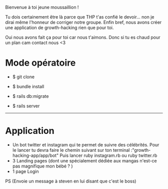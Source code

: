 Bienvenue à toi jeune moussaillion !

<p> Tu dois certainement être là  parce que THP t'as confié le devoir... non je dirai même l'honneur de corriger notre groupe.
Enfin bref, nous avons créer une application de growth-hacking rien que pour toi. <p> 
 <p> Oui nous avons fait ça pour toi car nous t'aimons. Donc si tu es chaud pour un plan cam contact nous <3 <p>


# Mode opératoire
- $ git clone

- $ bundle install 

- $ rails db:migrate

- $ rails server
------------------------------
# Application

* Un bot twitter et instagram qui te permet de suivre des célébrités.
Pour le lancer tu devra faire le chemin suivant sur ton terminal :"growth-hacking-app/app/bot"
Puis lancer ruby instagram.rb ou ruby twitter.rb
* 3 Landing pages (dont une spécialement dédiée aux mangas n'est-ce pas magnifique mon bébé ? )
* 1 page Login 

PS (Envoie un message à steven en lui disant que c'est le boss)
